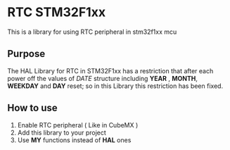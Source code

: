 # RTC STM32F1xx
This is a library for using RTC peripheral in stm32f1xx mcu
## Purpose
The HAL Library for RTC in STM32F1xx has a restriction that after each power off the values of *DATE* structure including **YEAR** , **MONTH**, **WEEKDAY** and **DAY** reset; so in this Library this restriction has been fixed.  

## How to use
1. Enable RTC peripheral ( Like in CubeMX )
2. Add this library to your project
3. Use **MY** functions instead of **HAL** ones
